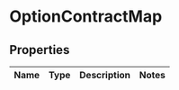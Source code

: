 # OptionContractMap

## Properties
Name | Type | Description | Notes
------------ | ------------- | ------------- | -------------
